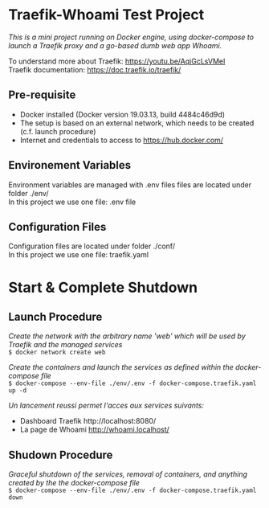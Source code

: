 # Traefik-Whoami Test Project

_This is a mini project running on Docker engine, using docker-compose to launch a Traefik proxy and a go-based dumb web app Whoami._

To understand more about Traefik: https://youtu.be/AqiGcLsVMeI  
Traefik documentation: https://doc.traefik.io/traefik/

## Pre-requisite

- Docker installed (Docker version 19.03.13, build 4484c46d9d)
- The setup is based on an external network, which needs to be created (c.f. launch procedure)
- Internet and credentials to access to https://hub.docker.com/

## Environement Variables

Environment variables are managed with .env files files are located under folder ./env/  
In this project we use one file: .env file

## Configuration Files

Configuration files are located under folder ./conf/  
In this project we use one file: traefik.yaml

# Start & Complete Shutdown

## Launch Procedure

_Create the network with the arbitrary name 'web' which will be used by Traefik and the managed services_  
`$ docker network create web`

_Create the containers and launch the services as defined within the docker-compose file_  
`$ docker-compose --env-file ./env/.env -f docker-compose.traefik.yaml up -d`

*Un lancement reussi permet l'acces aux services suivants:*

- Dashboard Traefik http://localhost:8080/
- La page de Whoami http://whoami.localhost/

## Shudown Procedure

_Graceful shutdown of the services, removal of containers, and anything created by the the docker-compose file_  
`$ docker-compose --env-file ./env/.env -f docker-compose.traefik.yaml down`